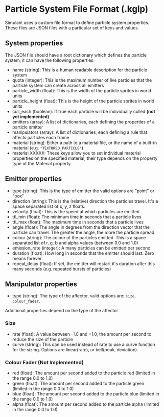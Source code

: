 # Particle System File Format (.kglp)

Simulant uses a custom file format to define particle system properties. These files are JSON files with a particular set of keys and values.

## System properties

The JSON file should have a root dictionary which defines the particle system, it can have the following properties:

 - name (string): This is a human readable description for the particle system
 - quota (integer): This is the maximum number of live particles that the particle system can create across all emitters
 - particle_width (float): This is the width of the particle sprites in world units
 - particle_height (float): This is the height of the particle sprites in world units
 - cull_each (boolean): If true each particle will be individually culled **(not yet implemented)**
 - emitters (array): A list of dictionaries, each defining the properties of a particle emitter 
 - manipulators (array): A list of dictionaries, each defining a rule that affects particles each frame
 - material (string): Either a path to a material file, or the name of a built-in material (e.g. `"TEXTURED_PARTICLE"`)
 - material.XXXXX: These keys allow you to set individual material properties on the specified material, their type depends on the property type of the Material property.

## Emitter properties

 - type (string): This is the type of emitter the valid options are "point" or "box"
 - direction (string): This is the (relative) direction the particles travel. It's a space separated list of x, y, z floats.
 - velocity (float): This is the speed at which particles are emitted
 - ttl_min (float): The minimum time in seconds that a particle lives
 - ttl_max (float): The maximum time in seconds that a particle lives
 - angle (float): The angle in degrees from the direction vector that the particle can travel. The greater the angle, the more the particle spread
 - colour (string): The colour of the particles emitted. This is a space separated list of r, g, b and alpha values (between 0.0 and 1.0)
 - emission_rate (integer): A many particles can be emitted per second
 - duration (float): How long in seconds that the emitter should last. Zero means forever
 - repeat_delay (float): If set, the emitter will restart it's duration after this many seconds (e.g. repeated bursts of particles)

## Manipulator properties 

 - type (string): The type of the affector, valid options are: `size`, `colour_fader`.
 
Additional properties depend on the type of the affector

### Size

 - rate (float): A value between -1.0 and +1.0, the amount per second to reduce the size of the particle
 - curve (string): This can be used instead of rate to use a curve function for the sizing. Options are linear(rate), or bell(peak, deviation).

### Colour Fader **(Not Implemented)**

 - red (float): The amount per second added to the particle red (limited in the range 0.0 to 1.0)
 - green (float): The amount per second added to the particle green (limited in the range 0.0 to 1.0)
 - blue (float): The amount per second added to the particle blue (limited in the range 0.0 to 1.0)
 - alpha (float): The amount per second added to the particle alpha (limited in the range 0.0 to 1.0)

